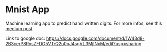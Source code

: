 # Mnist App

Machine learning app to predict hand written digits.
For more infos, see this <a href="https://medium.com/@rhome/deep-learning-web-app-63904aea7a4e" >medium post</a>.

Link to google doc: https://docs.google.com/document/d/1W43d8-2B3cerP8RvsZFDO5VTrQ2u0oJ4sgVL3MjINxM/edit?usp=sharing

